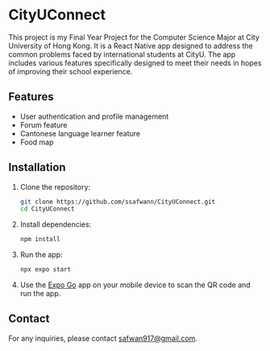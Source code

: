 # CityUConnect

This project is my Final Year Project for the Computer Science Major at City University of Hong Kong. It is a React Native app designed to address the common problems faced by international students at CityU. The app includes various features specifically designed to meet their needs in hopes of improving their school experience.

## Features

- User authentication and profile management
- Forum feature
- Cantonese language learner feature
- Food map

## Installation

1. Clone the repository:

   ```sh
   git clone https://github.com/ssafwann/CityUConnect.git
   cd CityUConnect
   ```

2. Install dependencies:

   ```sh
   npm install
   ```

3. Run the app:

   ```sh
   npx expo start
   ```

4. Use the [Expo Go](https://expo.dev/client) app on your mobile device to scan the QR code and run the app.

## Contact

For any inquiries, please contact [safwan917@gmail.com](mailto:safwan917@gmail.com).
